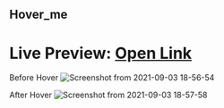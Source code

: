 ## Hover_me 

# Live Preview: [Open Link](https://maheshsangeet.github.io/Hover_me/)
   

Before Hover
![Screenshot from 2021-09-03 18-56-54](https://user-images.githubusercontent.com/74812363/132013660-1c52bebe-9225-4272-9adc-a6d845b5dc0e.png)

After Hover
![Screenshot from 2021-09-03 18-57-58](https://user-images.githubusercontent.com/74812363/132013721-1355dfc1-14ef-4737-b355-bc4bbec865a3.png)

